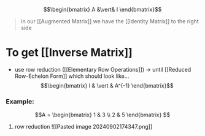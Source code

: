 $$\begin{bmatrix} A &\vert& I \end{bmatrix}$$
>in our [[Augmented Matrix]] we have the [[Identity Matrix]] to the right side

# To get [[Inverse Matrix]] 
- use row reduction ([[Elementary Row Operations]]) $\rightarrow$ until [[Reduced Row-Echelon Form]] which should look like...
$$\begin{bmatrix} I & \vert & A^{-1} \end{bmatrix}$$

### Example:
$$A = \begin{bmatrix} 1 & 3 \\ 2 & 5 \end{bmatrix} $$

1) row reduction
	![[Pasted image 20240902174347.png]]